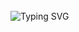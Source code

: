  </br>
 <a style="text-align:center;">
    <img src="https://readme-typing-svg.demolab.com?font=Fira+Code&pause=1000&color=e3e3e3&background=FF52BC00&width=610&lines=DANKEBIBI🍼 长得这么帅又不是他的错。" alt="Typing SVG" />
 </a>
 </br>
</p>

<!--
**DankeBIBI/dankebibi** is a ✨ _special_ ✨ repository because its `README.md` (this file) appears on your GitHub profile.

Here are some ideas to get you started:

- 🔭 I’m currently working on ...
- 🌱 I’m currently learning ...
- 👯 I’m looking to collaborate on ...
- 🤔 I’m looking for help with ...
- 💬 Ask me about ...
- 📫 How to reach me: ...
- 😄 Pronouns: ...
- ⚡ Fun fact: ...
-->
